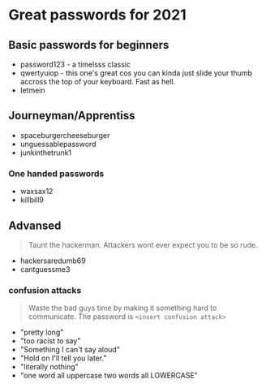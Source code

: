 # Great passwords for 2021

## Basic passwords for beginners

- password123 - a timelsss classic
- qwertyuiop - this one's great cos you can kinda just slide your thumb accross the top of your keyboard. Fast as hell.
- letmein

## Journeyman/Apprentiss

- spaceburgercheeseburger
- unguessablepassword
- junkinthetrunk1

### One handed passwords

- waxsax12
- killbill9

## Advansed

> Taunt the hackerman. Attackers wont ever expect you to be so rude.

- hackersaredumb69
- cantguessme3

### confusion attacks
> Waste the bad guys time by making it something hard to communicate.
The password is `<insert confusion attack>`

- "pretty long"
- "too racist to say"
- "Something I can't say aloud"
- "Hold on I'll tell you later."
- "literally nothing"
- "one word all uppercase two words all LOWERCASE"
